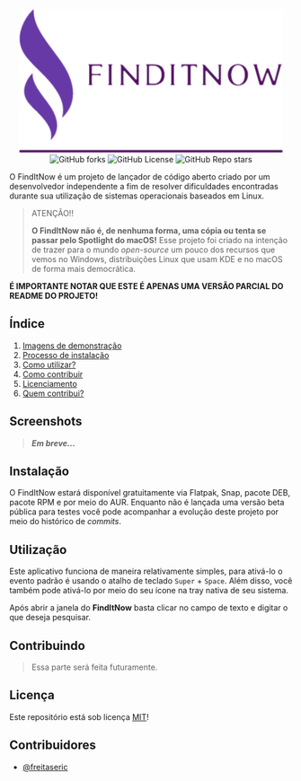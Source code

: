 <div align="center">
    <img src="assets/icon.png" height="256" alt="Icon" title="Icon of this project"/>
    <br>
    <img alt="GitHub forks" src="https://img.shields.io/github/forks/freitaseric/finditnow">
    <img alt="GitHub License" src="https://img.shields.io/github/license/freitaseric/finditnow">
    <img alt="GitHub Repo stars" src="https://img.shields.io/github/stars/freitaseric/finditnow">
</div>

O FindItNow é um projeto de lançador de código aberto criado por um desenvolvedor independente a fim de resolver dificuldades encontradas durante sua utilização de sistemas operacionais baseados em Linux.

> ATENÇÃO!!
> 
> **O FindItNow não é, de nenhuma forma, uma cópia ou tenta se passar pelo Spotlight do macOS!**
> Esse projeto foi criado na intenção de trazer para o mundo *open-source* um pouco dos recursos que vemos no Windows, distribuições Linux que usam KDE e no macOS de forma mais democrática.

**É IMPORTANTE NOTAR QUE ESTE É APENAS UMA VERSÃO PARCIAL DO README DO PROJETO!**

## Índice

1. [Imagens de demonstração](#screenshots)
2. [Processo de instalação](#instalação)
3. [Como utilizar?](#utilização)
4. [Como contribuir](#contribuindo)
5. [Licenciamento](#licença)
6. [Quem contribui?](#contribuidores)

## Screenshots

> ***Em breve...***

## Instalação

O FindItNow estará disponível gratuitamente via Flatpak, Snap, pacote DEB, pacote RPM e por meio do AUR.
Enquanto não é lançada uma versão beta pública para testes você pode acompanhar a evolução deste projeto por meio do histórico de *commits*.

## Utilização
Este aplicativo funciona de maneira relativamente simples, para ativá-lo o evento padrão é usando o atalho de teclado `Super` + `Space`. Além disso, você também pode ativá-lo por meio do seu ícone na tray nativa de seu sistema.

Após abrir a janela do **FindItNow** basta clicar no campo de texto e digitar o que deseja pesquisar.

## Contribuindo
> Essa parte será feita futuramente.

## Licença
Este repositório está sob licença [MIT](./LICENSE)!

## Contribuidores
- [@freitaseric](https://github.com/freitaseric)